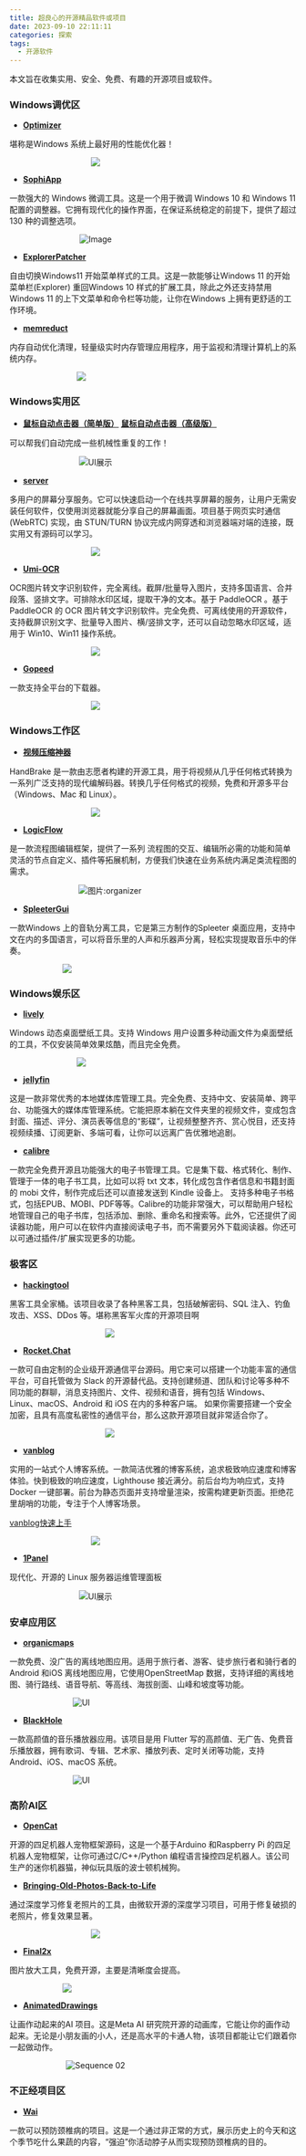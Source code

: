 ```yaml
---
title: 超良心的开源精品软件或项目
date: 2023-09-10 22:11:11
categories: 探索
tags:
  - 开源软件
---
```


本文旨在收集实用、安全、免费、有趣的开源项目或软件。

<!-- more -->

### Windows调优区

* **[Optimizer](https://github.com/hellzerg/optimizer)**

堪称是Windows 系统上最好用的性能优化器！

<p align="center" style="width:60%;">
   <img src="https://raw.githubusercontent.com/hellzerg/optimizer/master/banner.png">
</p>

* **[SophiApp](https://github.com/wangshusen/SearchEngine)**

一款强大的 Windows 微调工具。这是一个用于微调 Windows 10 和 Windows 11 配置的调整器。它拥有现代化的操作界面，在保证系统稳定的前提下，提供了超过 130 种的调整选项。

<div align="center" style="width:60%;">

![Image](https://github.com/Sophia-Community/SophiApp/raw/master/img/1.png?raw=true)
</div>

* **[ExplorerPatcher](https://github.com/valinet/ExplorerPatcher)**

自由切换Windows11 开始菜单样式的工具。这是一款能够让Windows 11 的开始菜单栏(Explorer) 重回Windows 10 样式的扩展工具，除此之外还支持禁用Windows 11 的上下文菜单和命令栏等功能，让你在Windows 上拥有更舒适的工作环境。

* **[memreduct](https://github.com/henrypp/memreduct)**

内存自动优化清理，轻量级实时内存管理应用程序，用于监视和清理计算机上的系统内存。

<p align="center" style="width:50%;">
	<img src="https://www.henrypp.org/images/memreduct.png" />
</p>

### Windows实用区

* **[鼠标自动点击器（简单版）](https://github.com/InJeCTrL/ClickRun)** **[鼠标自动点击器（高级版）](https://github.com/taojy123/KeymouseGo)**

可以帮我们自动完成一些机械性重复的工作！

<div align="center" style="width:60%;">

![UI展示](./OpenSourceSofts/3.png)
</div>

* **[server](https://github.com/screego/server/releases/tag/v1.10.0)**

多用户的屏幕分享服务。它可以快速启动一个在线共享屏幕的服务，让用户无需安装任何软件，仅使用浏览器就能分享自己的屏幕画面。项目基于网页实时通信(WebRTC) 实现，由 STUN/TURN 协议完成内网穿透和浏览器端对端的连接，既实用又有源码可以学习。

<p align="center" style="width:60%;">
  <img src="https://github.com/screego/server/raw/v1.10.0/docs/logo.png" />
</p>

* **[Umi-OCR](https://github.com/hiroi-sora/Umi-OCR)**

OCR图片转文字识别软件，完全离线。截屏/批量导入图片，支持多国语言、合并段落、竖排文字。可排除水印区域，提取干净的文本。基于 PaddleOCR 。基于 PaddleOCR 的 OCR 图片转文字识别软件。完全免费、可离线使用的开源软件，支持截屏识别文字、批量导入图片、横/竖排文字，还可以自动忽略水印区域，适用于 Win10、Win11 操作系统。
<div align="center" style="width:60%;">

![](https://tupian.li/images/2023/04/26/6447fe3273efd.png)
</div>

* **[Gopeed](https://gopeed.com/zh-CN)**

一款支持全平台的下载器。

<div align="center" style="width:60%;">
  <img src="https://www.freedidi.com/wp-content/uploads/2023/07/2023-07-04-220012.jpg" />
</div>

### Windows工作区

* **[视频压缩神器](https://handbrake.fr/)**

HandBrake 是一款由志愿者构建的开源工具，用于将视频从几乎任何格式转换为一系列广泛支持的现代编解码器。转换几乎任何格式的视频，免费和开源多平台（Windows、Mac 和 Linux）。

<div align="center" style="width:60%;">
<img src="https://handbrake.fr/img/slides/slide1_win.jpg?raw=true" />
</div>

* **[LogicFlow](https://github.com/didi/LogicFlow/)**

是一款流程图编辑框架，提供了一系列 流程图的交互、编辑所必需的功能和简单灵活的节点自定义、插件等拓展机制，方便我们快速在业务系统内满足类流程图的需求。

<div align="center" style="width:70%;">

![图片:organizer](https://cdn.jsdelivr.net/gh/Logic-Flow/static@latest/core/organizer-iii.gif)
</div>

* **[SpleeterGui](https://github.com/boy1dr/SpleeterGui)**

一款Windows 上的音轨分离工具，它是第三方制作的Spleeter 桌面应用，支持中文在内的多国语言，可以将音乐里的人声和乐器声分离，轻松实现提取音乐中的伴奏。

<div align="center" style="width:40%;">
  <img src="https://github.com/boy1dr/SpleeterGui/raw/master/Spleeter_GUI.png" />
</div>

### Windows娱乐区

* **[lively](https://github.com/rocksdanister/lively)**

Windows 动态桌面壁纸工具。支持 Windows 用户设置多种动画文件为桌面壁纸的工具，不仅安装简单效果炫酷，而且完全免费。

<div align="center" style="width:50%;">
  <img src="https://github.com/rocksdanister/lively/raw/core-separation/resources/figma_promo_16x9.jpg" />
</div>

* **[jellyfin](https://github.com/jellyfin/jellyfin)**

这是一款非常优秀的本地媒体库管理工具。完全免费、支持中文、安装简单、跨平台、功能强大的媒体库管理系统。它能把原本躺在文件夹里的视频文件，变成包含封面、描述、评分、演员表等信息的“影碟”，让视频整整齐齐、赏心悦目，还支持视频续播、订阅更新、多端可看，让你可以远离广告优雅地追剧。

* **[calibre](https://github.com/kovidgoyal/calibre)**

一款完全免费开源且功能强大的电子书管理工具。它是集下载、格式转化、制作、管理于一体的电子书工具，比如可以将 txt 文本，转化成包含作者信息和书籍封面的 mobi 文件，制作完成后还可以直接发送到 Kindle 设备上。 支持多种电子书格式，包括EPUB、MOBI、PDF等等。Calibre的功能非常强大，可以帮助用户轻松地管理自己的电子书库，包括添加、删除、重命名和搜索等。此外，它还提供了阅读器功能，用户可以在软件内直接阅读电子书，而不需要另外下载阅读器。你还可以可通过插件/扩展实现更多的功能。

### 极客区

* **[hackingtool](https://github.com/Z4nzu/hackingtool)**

黑客工具全家桶。该项目收录了各种黑客工具，包括破解密码、SQL 注入、钓鱼攻击、XSS、DDos 等。堪称黑客军火库的开源项目啊

<div align="center" style="width:70%;">
  <img src="https://github.com/Z4nzu/hackingtool/raw/master/images/A00.png" />
</div>

* **[Rocket.Chat](https://github.com/RocketChat/Rocket.Chat)**

一款可自由定制的企业级开源通信平台源码。用它来可以搭建一个功能丰富的通信平台，可自托管做为 Slack 的开源替代品。支持创建频道、团队和讨论等多种不同功能的群聊，消息支持图片、文件、视频和语音，拥有包括 Windows、Linux、macOS、Android 和 iOS 在内的多种客户端。 如果你需要搭建一个安全加密，且具有高度私密性的通信平台，那么这款开源项目就非常适合你了。

<div align="center" style="width:70%;">
  <img src="https://global-uploads.webflow.com/611a19b9853b7414a0f6b3f6/6319c72bbd8af5c8c22efab6_heroImage.webp" />
</div>

* **[vanblog](https://github.com/Mereithhh/vanblog)**

实用的一站式个人博客系统。一款简洁优雅的博客系统，追求极致响应速度和博客体验。快到极致的响应速度，Lighthouse 接近满分。前后台均为响应式，支持 Docker 一键部署。前台为静态页面并支持增量渲染，按需构建更新页面。拒绝花里胡哨的功能，专注于个人博客场景。

[vanblog快速上手](https://vanblog.mereith.com/guide/get-started.html)

<div align="center" style="width:60%;">
  <img src="https://github.com/Mereithhh/vanblog/raw/master/img/%E5%90%88%E5%B9%B6.png" />
</div>

* **[1Panel](https://github.com/1Panel-dev/1Panel)**

现代化、开源的 Linux 服务器运维管理面板

<div align="center" style="width:60%;">

![UI展示](https://resource.fit2cloud.com/1panel/img/overview.png)
</div>

### 安卓应用区

* **[organicmaps](https://github.com/organicmaps/organicmaps)**

一款免费、没广告的离线地图应用。适用于旅行者、游客、徒步旅行者和骑行者的Android 和iOS 离线地图应用，它使用OpenStreetMap 数据，支持详细的离线地图、骑行路线、语音导航、等高线、海拔剖面、山峰和坡度等功能。

<div align="center" style="width:50%;">

![UI](./OpenSourceSofts/2.png)
</div>

* **[BlackHole](https://github.com/Sangwan5688/BlackHole)**

一款高颜值的音乐播放器应用。该项目是用 Flutter 写的高颜值、无广告、免费音乐播放器，拥有歌词、专辑、艺术家、播放列表、定时关闭等功能，支持 Android、iOS、macOS 系统。

<div align="center" style="width:50%;">

![UI](./OpenSourceSofts/1.png)
</div>

### 高阶AI区

* **[OpenCat](https://github.com/PetoiCamp/OpenCat)**

开源的四足机器人宠物框架源码，这是一个基于Arduino 和Raspberry Pi 的四足机器人宠物框架，让你可通过C/C++/Python 编程语言操控四足机器人。该公司生产的迷你机器猫，神似玩具版的波士顿机械狗。

* **[Bringing-Old-Photos-Back-to-Life](https://github.com/microsoft/Bringing-Old-Photos-Back-to-Life)**

通过深度学习修复老照片的工具，由微软开源的深度学习项目，可用于修复破损的老照片，修复效果显著。

<div align="center" style="width:60%;">
<img src="https://github.com/microsoft/Bringing-Old-Photos-Back-to-Life/raw/master/imgs/0001.jpg" />
</div>

* **[Final2x](https://github.com/Tohrusky/Final2x/)**

图片放大工具，免费开源，主要是清晰度会提高。

<div align="center" style="width:40%;">
<img src="https://s2.loli.net/2023/07/20/hWi4U6BNeqau3MF.png" />
</div>

* **[AnimatedDrawings](https://github.com/facebookresearch/AnimatedDrawings)**

让画作动起来的AI 项目。这是Meta AI 研究院开源的动画库，它能让你的画作动起来。无论是小朋友画的小人，还是高水平的卡通人物，该项目都能让它们跟着你一起做动作。

<div align="center" style="width:60%;">

![Sequence 02](https://user-images.githubusercontent.com/6675724/219223438-2c93f9cb-d4b5-45e9-a433-149ed76affa6.gif)
</div>

### 不正经项目区

* **[Wai](https://github.com/DukeLuo/wai)**

一款可以预防颈椎病的项目。这是一个通过非正常的方式，展示历史上的今天和这个季节吃什么果蔬的内容，“强迫”你活动脖子从而实现预防颈椎病的目的。